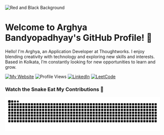 ![Red and Black Background](./assets/background.gif)

# Welcome to Arghya Bandyopadhyay's GitHub Profile! 👋

Hello! I'm Arghya, an Application Developer at Thoughtworks. I enjoy blending creativity with technology and exploring new skills and interests. Based in Kolkata, I’m constantly looking for new opportunities to learn and grow.

[![My Website](https://img.shields.io/badge/My%20Website-RUNNING-green?style=for-the-badge&logo=github)](https://vyom-chatbot-app.onrender.com)
![Profile Views](https://komarev.com/ghpvc/?username=arghya-bandyopadhyay-30&color=red&style=for-the-badge)
[![LinkedIn](https://img.shields.io/badge/LinkedIn-CONNECT%20WITH%20ME-blue?style=for-the-badge&logo=linkedin)](https://www.linkedin.com/in/arghya-bandyopadhyay)
[![LeetCode](https://img.shields.io/badge/LeetCode-Profile-orange?style=for-the-badge&logo=leetcode)](https://leetcode.com/u/arghya-bandyopadhyay/)

### Watch the Snake Eat My Contributions 🐍
![Snake animation](https://github.com/arghya-bandyopadhyay-30/arghya-bandyopadhyay-30/blob/output/github-contribution-grid-snake.svg)
